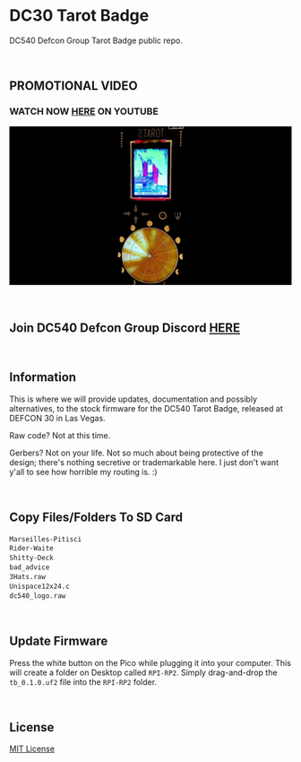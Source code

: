 # DC30 Tarot Badge
DC540 Defcon Group Tarot Badge public repo.

<br>

## PROMOTIONAL VIDEO
### WATCH NOW [HERE](https://youtu.be/l6vM9SNLcsQ) ON YOUTUBE
![image](https://github.com/DC540-Nova/DC30-Tarot-Badge/blob/main/Tarot%20Badge.jpg?raw=true)

<br>

## Join DC540 Defcon Group Discord [HERE](https://discord.gg/TC9V9RCr5U)

<br>

## Information
This is where we will provide updates, documentation and possibly alternatives, to the stock firmware for the DC540 Tarot Badge,
released at DEFCON 30 in Las Vegas.

Raw code?  Not at this time.

Gerbers?  Not on your life.  Not so much about being protective of the design; there's nothing secretive or trademarkable here.  I just don't want y'all to see how horrible my routing is. :)

<br>

## Copy Files/Folders To SD Card
```bash
Marseilles-Pitisci
Rider-Waite
Shitty-Deck
bad_advice
3Hats.raw
Unispace12x24.c
dc540_logo.raw
```

<br>

## Update Firmware
Press the white button on the Pico while plugging it into your computer.  This will create a folder on Desktop called `RPI-RP2`.  Simply drag-and-drop the `tb_0.1.0.uf2` file into the `RPI-RP2` folder.

<br>

## License
[MIT License](https://raw.githubusercontent.com/DC540-Nova/DC30-Tarot-Badge/main/LICENSE)
